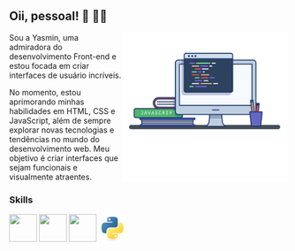 ## Oii, pessoal! 👋 👩‍💻

<img src = "image.png" width="300" align="right">

Sou a Yasmin, uma admiradora do desenvolvimento Front-end e estou focada em criar interfaces de usuário incríveis.

No momento, estou aprimorando minhas habilidades em HTML, CSS e JavaScript, além de sempre explorar novas tecnologias e tendências no mundo do desenvolvimento web. Meu objetivo é criar interfaces que sejam funcionais e visualmente atraentes.

### Skills
<p align="left">
  
<img height="50" width="50" src="https://user-images.githubusercontent.com/25181517/192158954-f88b5814-d510-4564-b285-dff7d6400dad.png" width='50px'/>
<img height="50" width="50" src="https://user-images.githubusercontent.com/25181517/183898674-75a4a1b1-f960-4ea9-abcb-637170a00a75.png" width='50px'/>
<img height="50" width="50" src="https://user-images.githubusercontent.com/25181517/117447155-6a868a00-af3d-11eb-9cfe-245df15c9f3f.png" width='50px'/>
<img height="50" width="50" src="https://raw.githubusercontent.com/devicons/devicon/master/icons/python/python-original.svg">
